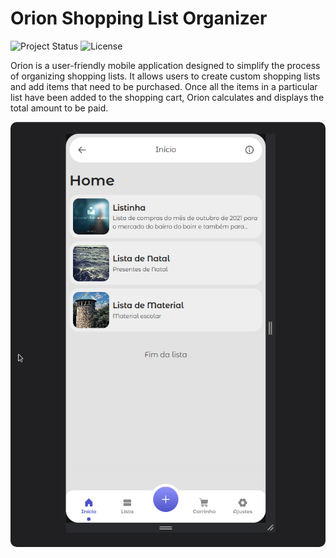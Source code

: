 # Orion Shopping List Organizer

![Project Status](https://img.shields.io/badge/status-in%20development-yellow.svg)
![License](https://img.shields.io/badge/license-MIT-blue.svg)

Orion is a user-friendly mobile application designed to simplify the process of organizing shopping lists. It allows users to create custom shopping lists and add items that need to be purchased. Once all the items in a particular list have been added to the shopping cart, Orion calculates and displays the total amount to be paid.

<p align="center">
  <img src="./demo.gif" alt="windowing system" style="border-radius: 10px;">
</p>


